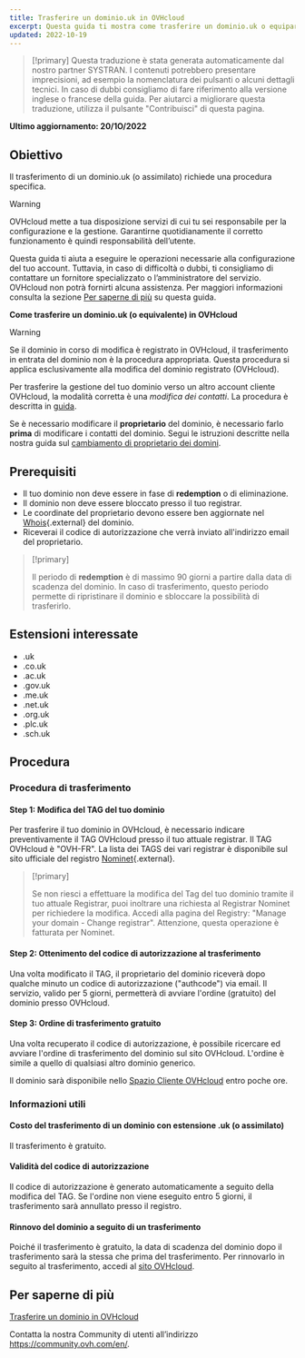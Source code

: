 ```yaml
---
title: Trasferire un dominio.uk in OVHcloud
excerpt: Questa guida ti mostra come trasferire un dominio.uk o equiparato a OVHcloud.
updated: 2022-10-19
---
```


> [!primary]
> Questa traduzione è stata generata automaticamente dal nostro partner SYSTRAN. I contenuti potrebbero presentare imprecisioni, ad esempio la nomenclatura dei pulsanti o alcuni dettagli tecnici. In caso di dubbi consigliamo di fare riferimento alla versione inglese o francese della guida. Per aiutarci a migliorare questa traduzione, utilizza il pulsante "Contribuisci" di questa pagina.
>

**Ultimo aggiornamento: 20/1O/2022**

## Obiettivo

Il trasferimento di un dominio.uk (o assimilato) richiede una procedura specifica.

> [!warning]
>
> OVHcloud mette a tua disposizione servizi di cui tu sei responsabile per la configurazione e la gestione. Garantirne quotidianamente il corretto funzionamento è quindi responsabilità dell’utente.
>
> Questa guida ti aiuta a eseguire le operazioni necessarie alla configurazione del tuo account. Tuttavia, in caso di difficoltà o dubbi, ti consigliamo di contattare un fornitore specializzato o l’amministratore del servizio. OVHcloud non potrà fornirti alcuna assistenza. Per maggiori informazioni consulta la sezione [Per saperne di più](#gofurther) su questa guida.
>

**Come trasferire un dominio.uk (o equivalente) in OVHcloud**

> [!warning]
>
> Se il dominio in corso di modifica è registrato in OVHcloud, il trasferimento in entrata del dominio non è la procedura appropriata. Questa procedura si applica esclusivamente alla modifica del dominio registrato (OVHcloud).
>
> Per trasferire la gestione del tuo dominio verso un altro account cliente OVHcloud, la modalità corretta è una *modifica dei contatti*. La procedura è descritta in [guida](/pages/account_and_service_management/account_information/managing_contacts).
>
> Se è necessario modificare il **proprietario** del dominio, è necessario farlo **prima** di modificare i contatti del dominio. Segui le istruzioni descritte nella nostra guida sul [cambiamento di proprietario dei domini](/pages/web_cloud/domains/trade_domain).
>

## Prerequisiti

- Il tuo dominio non deve essere in fase di **redemption** o di eliminazione.
- Il dominio non deve essere bloccato presso il tuo registrar. 
- Le coordinate del proprietario devono essere ben aggiornate nel [Whois](https://www.nominet.uk/whois/){.external} del dominio.
- Riceverai il codice di autorizzazione che verrà inviato all'indirizzo email del proprietario.

> [!primary]
>
> Il periodo di **redemption** è di massimo 90 giorni a partire dalla data di scadenza del dominio. In caso di trasferimento, questo periodo permette di ripristinare il dominio e sbloccare la possibilità di trasferirlo.

## Estensioni interessate

- .uk
- .co.uk
- .ac.uk
- .gov.uk
- .me.uk
- .net.uk
- .org.uk
- .plc.uk
- .sch.uk

## Procedura

### Procedura di trasferimento

#### Step 1: Modifica del TAG del tuo dominio

Per trasferire il tuo dominio in OVHcloud, è necessario indicare preventivamente il TAG OVHcloud presso il tuo attuale registrar. Il TAG OVHcloud è "OVH-FR". La lista dei TAGS dei vari registrar è disponibile sul sito ufficiale del registro [Nominet](https://registrars.nominet.uk/uk-namespace/registrar-agreement/list-of-registrars/){.external}.

> [!primary]
>
> Se non riesci a effettuare la modifica del Tag del tuo dominio tramite
> il tuo attuale Registrar, puoi inoltrare una richiesta al Registrar
> Nominet per richiedere la modifica.
> Accedi alla pagina del Registry: "Manage your domain - Change registrar".
> Attenzione, questa operazione è fatturata per Nominet.
>

#### Step 2: Ottenimento del codice di autorizzazione al trasferimento

Una volta modificato il TAG, il proprietario del dominio riceverà dopo qualche minuto un codice di autorizzazione ("authcode") via email. Il servizio, valido per 5 giorni, permetterà di avviare l'ordine (gratuito) del dominio presso OVHcloud.

#### Step 3: Ordine di trasferimento gratuito

Una volta recuperato il codice di autorizzazione, è possibile ricercare ed avviare l'ordine di trasferimento del dominio sul sito OVHcloud. L'ordine è simile a quello di qualsiasi altro dominio generico.

Il dominio sarà disponibile nello [Spazio Cliente OVHcloud](https://www.ovh.com/auth/?action=gotomanager&from=https://www.ovh.it/&ovhSubsidiary=it) entro poche ore.

### Informazioni utili

#### Costo del trasferimento di un dominio con estensione .uk (o assimilato)

Il trasferimento è gratuito.

#### Validità del codice di autorizzazione

Il codice di autorizzazione è generato automaticamente a seguito della modifica del TAG. Se l'ordine non viene eseguito entro 5 giorni, il trasferimento sarà annullato presso il registro.

#### Rinnovo del dominio a seguito di un trasferimento

Poiché il trasferimento è gratuito, la data di scadenza del dominio dopo il trasferimento sarà la stessa che prima del trasferimento. Per rinnovarlo in seguito al trasferimento, accedi al [sito OVHcloud](https://www.ovh.co.uk/cgi-bin/order/renew.cgi).

## Per saperne di più <a name="gofurther"></a>

[Trasferire un dominio in OVHcloud](/pages/web_cloud/domains/transfer_incoming_generic_domain)

Contatta la nostra Community di utenti all’indirizzo <https://community.ovh.com/en/>.
